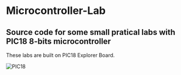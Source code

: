 # Microcontroller-Lab
## Source code for some small pratical labs with PIC18 8-bits microcontroller

These labs are built on PIC18 Explorer Board.

![PIC18](https://i.imgur.com/1ZOo5D7.png)
